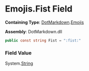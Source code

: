 # Emojis\.Fist Field

**Containing Type**: [DotMarkdown](../../README.md)\.[Emojis](../README.md)

**Assembly**: DotMarkdown\.dll

```csharp
public const string Fist = ":fist:"
```

### Field Value

System\.[String](https://docs.microsoft.com/en-us/dotnet/api/system.string)